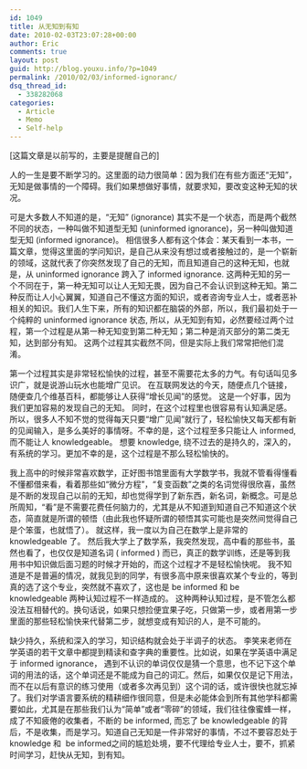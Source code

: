 ```yaml
---
id: 1049
title: 从无知到有知
date: 2010-02-03T23:07:28+00:00
author: Eric
comments: true
layout: post
guid: http://blog.youxu.info/?p=1049
permalink: /2010/02/03/informed-ignoranc/
dsq_thread_id:
  - 338282068
categories:
  - Article
  - Memo
  - Self-help
---
```

[这篇文章是以前写的，主要是提醒自己的]

人的一生是要不断学习的。这里面的动力很简单：因为我们在有些方面还“无知”， 无知是做事情的一个障碍。我们如果想做好事情，就要求知，要改变这种无知的状况。

可是大多数人不知道的是，“无知” (ignorance) 其实不是一个状态，而是两个截然不同的状态，一种叫做不知道型无知 (uninformed ignorance)，另一种叫做知道型无知 (informed ignorance)。 相信很多人都有这个体会：某天看到一本书，一篇文章，觉得这里面的学问知识，是自己从来没有想过或者接触过的，是一个崭新的领域，这就代表了你突然发现了自己的无知，而且知道自己的这种无知，也就是，从 uninformed ignorance 跨入了 informed ignorance. 这两种无知的另一个不同在于，第一种无知可以让人无知无畏，因为自己不会认识到这种无知。第二种反而让人小心翼翼，知道自己不懂这方面的知识，或者咨询专业人士，或者恶补相关的知识。我们人生下来，所有的知识都在脑袋的外部，所以，我们最初处于一个纯粹的 uninformed ignorance 状态, 所以，从无知到有知，必然要经过两个过程，第一个过程是从第一种无知变到第二种无知；第二种是消灭部分的第二类无知，达到部分有知。 这两个过程其实截然不同，但是实际上我们常常把他们混淆。

第一个过程其实是非常轻松愉快的过程，甚至不需要花太多的力气。有句话叫见多识广，就是说游山玩水也能增广见识。 在互联网发达的今天，随便点几个链接，随便查几个维基百科，都能够让人获得“增长见闻”的感觉。 这是一个好事，因为我们更加容易的发现自己的无知。 同时，在这个过程里也很容易有认知满足感。 所以，很多人不知不觉的觉得每天只要“增广见闻”就行了，轻松愉快又每天都有新的见闻输入，是多么美好的事情呀。不幸的是，这个过程至多只能让人 informed, 而不能让人 knowledgeable。 想要 knowledge, 绕不过去的是持久的，深入的，有系统的学习。更加不幸的是，这个过程是不那么轻松愉快的。

我上高中的时候非常喜欢数学，正好图书馆里面有大学数学书，我就不管看得懂看不懂都借来看，看着那些如“微分方程”，“复变函数”之类的名词觉得很欣喜，虽然是不断的发现自己以前的无知，却也觉得学到了新东西，新名词，新概念。可是总所周知，“看”是不需要花费任何脑力的，尤其是从不知道到知道自己不知道这个状态，简直就是所谓的顿悟（由此我也怀疑所谓的顿悟其实可能也是突然间觉得自己是个笨蛋，也就悟了）。 就这样，我一度以为自己在数学上是非常的 knowledgeable 了。 然后我大学上了数学系，我突然发现，高中看的那些书，虽然也看了，也仅仅是知道名词 ( informed ) 而已，真正的数学训练，还是等到我用书中知识做后面习题的时候才开始的，而这个过程才不是轻松愉快呢。 我不知道是不是普遍的情况，就我见到的同学，有很多高中原来很喜欢某个专业的，等到真的选了这个专业，突然就不喜欢了，这也是 be informed 和 be knowledgeable 两种认知过程不一样造成的。 这种两种认知过程，是不管怎么都没法互相替代的。换句话说，如果只想捡便宜果子吃，只做第一步，或者用第一步里面的那些轻松愉快来代替第二步，就想变成有知识的人，是不可能的。

缺少持久，系统和深入的学习，知识结构就会处于半调子的状态。 李笑来老师在学英语的若干文章中都提到精读和查字典的重要性。比如说，如果在学英语中满足于 informed ignorance， 遇到不认识的单词仅仅是猜一个意思，也不记下这个单词的用法的话，这个单词还是不能成为自己的词汇。然后，如果仅仅是记下用法，而不在以后有意识的练习使用（或者多次再见到）这个词的话，或许很快也就忘掉了。我们对学语言要系统的精耕细作很同意，但是未必能体会到所有其他学科都需要如此，尤其是在那些我们认为“简单”或者“零碎”的领域，我们往往像蜜蜂一样，成了不知疲倦的收集者，不断的 be informed, 而忘了 be knowledgeable 的背后，不是收集，而是学习。知道自己无知是一件非常好的事情，不过不要容忍处于 knowledge 和  be informed之间的尴尬处境，要不代理给专业人士，要不，抓紧时间学习，赶快从无知，到有知。